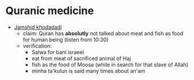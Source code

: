 # Quranic medicine

- [Jamshid khodadadi](https://www.aparat.com/v/kIsjW)
  - claim: Quran has **absolutly** not talked about meat and fish as food for human being (listen from 10:30)
  - verification:
     - Salwa for bani israeel
     - eat from meat of sacrificed animal of Haj
     - fish as the food of Moosa (while in search for that slave of Allah)
     - minha ta'kulun is said many times about an'am
